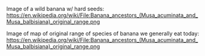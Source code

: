 Image of a wild banana w/ hard seeds: https://en.wikipedia.org/wiki/File:Banana_ancestors_(Musa_acuminata_and_Musa_balbisiana)_original_range.png

Image of map of original range of species of banana we generally eat today: https://en.wikipedia.org/wiki/File:Banana_ancestors_(Musa_acuminata_and_Musa_balbisiana)_original_range.png

